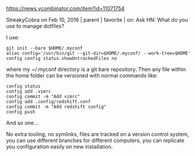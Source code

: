 https://news.ycombinator.com/item?id=11071754

	
StreakyCobra on Feb 10, 2016 | parent | favorite | 
on: Ask HN: What do you use to manage dotfiles?

I use:

    git init --bare $HOME/.myconf
    alias config='/usr/bin/git --git-dir=$HOME/.myconf/ --work-tree=$HOME'
    config config status.showUntrackedFiles no

where my ~/.myconf directory is a git bare 
repository. Then any file within the home folder can 
be versioned with normal commands like:

    config status
    config add .vimrc
    config commit -m "Add vimrc"
    config add .config/redshift.conf
    config commit -m "Add redshift config"
    config push

And so one…

No extra tooling, no symlinks, files are tracked on a 
version control system, you can use different 
branches for different computers, you can replicate 
you configuration easily on new installation.


